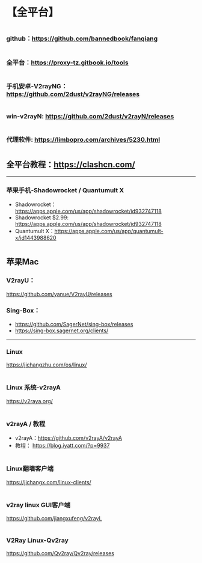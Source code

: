 # 【全平台】 
#
### github：https://github.com/bannedbook/fanqiang
#
### 全平台：https://proxy-tz.gitbook.io/tools
#
### 手机安卓-V2rayNG：https://github.com/2dust/v2rayNG/releases
#
### win-v2rayN: https://github.com/2dust/v2rayN/releases
#
###  代理软件: https://limbopro.com/archives/5230.html
#
## 全平台教程：https://clashcn.com/
---

### 苹果手机-Shadowrocket / Quantumult X
   * Shadowrocket：https://apps.apple.com/us/app/shadowrocket/id932747118
   * Shadowrocket $2.99: https://apps.apple.com/us/app/shadowrocket/id932747118
   * Quantumult X：https://apps.apple.com/us/app/quantumult-x/id1443988620
#
## 苹果Mac
### V2rayU：
https://github.com/yanue/V2rayU/releases

### Sing-Box：
   * https://github.com/SagerNet/sing-box/releases
   * https://sing-box.sagernet.org/clients/

---

### Linux
https://jichangzhu.com/os/linux/
#
### Linux 系统-v2rayA
https://v2raya.org/
#
### v2rayA / 教程
   * v2rayA：https://github.com/v2rayA/v2rayA
   * 教程：  https://blog.iyatt.com/?p=9937
#
### Linux翻墙客户端
https://jichangx.com/linux-clients/
#
### v2ray linux GUI客户端
https://github.com/jiangxufeng/v2rayL
#
### V2Ray Linux-Qv2ray
https://github.com/Qv2ray/Qv2ray/releases


